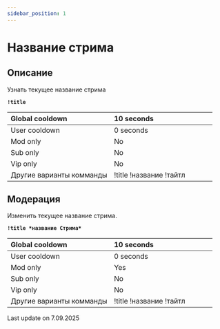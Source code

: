 ```yaml
---
sidebar_position: 1
---
```


# Название стрима

## Описание

Узнать текущее название стрима

**`!title`**


<div>

| Global cooldown | 10 seconds⠀⠀⠀⠀⠀⠀⠀⠀⠀⠀⠀|
|:----------------|:----------------------|
| User cooldown   | 0 seconds            |
| Mod only        | No                    |
| Sub only        | No                    |
| Vip only        | No                    |
| Другие варианты комманды | !title !название !тайтл|

</div>

## Модерация

Изменить текущее название стрима.


**`!title *название Стрима*`**



<div>

| Global cooldown | 10 seconds⠀⠀⠀⠀⠀⠀⠀⠀⠀⠀⠀|
|:----------------|:----------------------|
| User cooldown   | 0 seconds            |
| Mod only        | Yes                   |
| Sub only        | No                    |
| Vip only        | No                    |
| Другие варианты комманды | !title !название !тайтл|

</div>

Last update on 7.09.2025